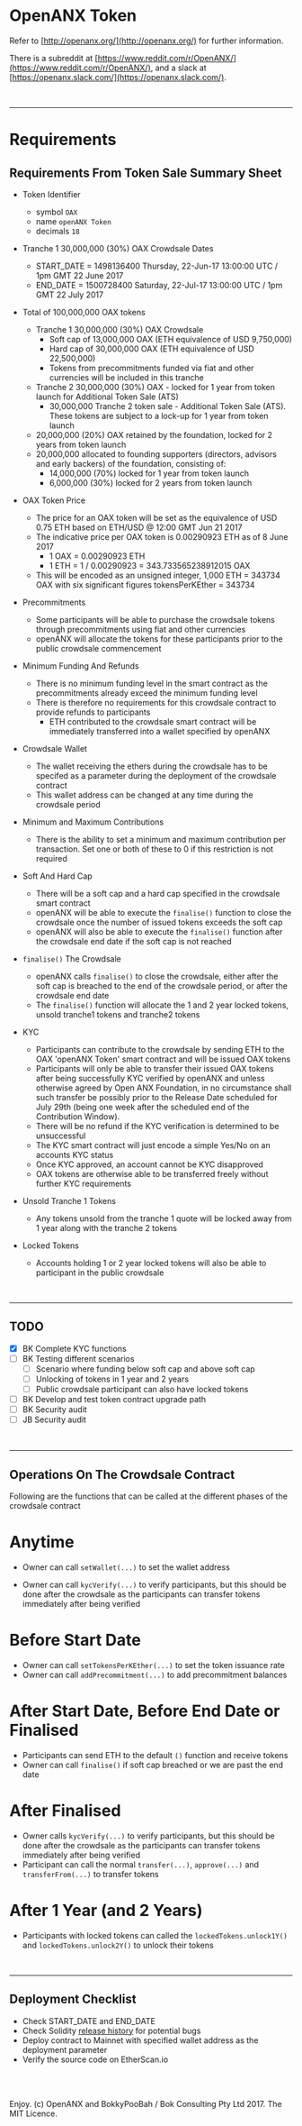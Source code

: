 # OpenANX Token

Refer to [http://openanx.org/](http://openanx.org/) for further information.

There is a subreddit at [https://www.reddit.com/r/OpenANX/](https://www.reddit.com/r/OpenANX/), and a slack at [https://openanx.slack.com/](https://openanx.slack.com/).

<br />

<hr />

# Requirements

## Requirements From Token Sale Summary Sheet

* Token Identifier
  * symbol `OAX`
  * name `openANX Token`
  * decimals `18`

* Tranche 1 30,000,000 (30%) OAX Crowdsale Dates
  * START_DATE = 1498136400 Thursday, 22-Jun-17 13:00:00 UTC / 1pm GMT 22 June 2017
  * END_DATE = 1500728400 Saturday, 22-Jul-17 13:00:00 UTC / 1pm GMT 22 July 2017

* Total of 100,000,000 OAX tokens
  * Tranche 1 30,000,000 (30%) OAX Crowdsale
    * Soft cap of 13,000,000 OAX (ETH equivalence of USD 9,750,000)
    * Hard cap of 30,000,000 OAX (ETH equivalence of USD 22,500,000)
    * Tokens from precommitments funded via fiat and other currencies will be included in this tranche 
  * Tranche 2 30,000,000 (30%) OAX - locked for 1 year from token launch for Additional Token Sale (ATS)
    * 30,000,000 Tranche 2 token sale - Additional Token Sale (ATS). These tokens are subject to a lock-up for 1 year from token launch
  * 20,000,000 (20%) OAX retained by the foundation, locked for 2 years from token launch
  * 20,000,000 allocated to founding supporters (directors, advisors and early backers) of the foundation, consisting of:
    * 14,000,000 (70%) locked for 1 year from token launch
    * 6,000,000 (30%) locked for 2 years from token launch

* OAX Token Price
  * The price for an OAX token will be set as the equivalence of USD 0.75 ETH based on ETH/USD @ 12:00 GMT Jun 21 2017
  * The indicative price per OAX token is 0.00290923 ETH as of 8 June 2017
    * 1 OAX = 0.00290923 ETH
    * 1 ETH = 1 / 0.00290923 = 343.733565238912015 OAX
  * This will be encoded as an unsigned integer, 1,000 ETH = 343734 OAX with six significant figures
      tokensPerKEther = 343734

* Precommitments
  * Some participants will be able to purchase the crowdsale tokens through precommitments using fiat and other currencies
  * openANX will allocate the tokens for these participants prior to the public crowdsale commencement 

* Minimum Funding And Refunds
  * There is no minimum funding level in the smart contract as the precommitments already exceed the minimum funding level
  * There is therefore no requirements for this crowdsale contract to provide refunds to participants
    * ETH contributed to the crowdsale smart contract will be immediately transferred into a wallet specified by openANX

* Crowdsale Wallet
  * The wallet receiving the ethers during the crowdsale has to be specifed as a parameter during the deployment of the crowdsale contract
  * This wallet address can be changed at any time during the crowdsale period

* Minimum and Maximum Contributions
  * There is the ability to set a minimum and maximum contribution per transaction. Set one or both of these to 0 if this restriction is not required

* Soft And Hard Cap
  * There will be a soft cap and a hard cap specified in the crowdsale smart contract
  * openANX will be able to execute the `finalise()` function to close the crowdsale once the number of issued tokens exceeds the soft cap
  * openANX will also be able to execute the `finalise()` function after the crowdsale end date if the soft cap is not reached

* `finalise()` The Crowdsale
  * openANX calls `finalise()` to close the crowdsale, either after the soft cap is breached to the end of the crowdsale period, or after the crowdsale end date 
  * The `finalise()` function will allocate the 1 and 2 year locked tokens, unsold tranche1 tokens and tranche2 tokens

* KYC
  * Participants can contribute to the crowdsale by sending ETH to the OAX 'openANX Token' smart contract and will be issued OAX tokens
  * Participants will only be able to transfer their issued OAX tokens after being successfully KYC verified by openANX and unless otherwise agreed by Open ANX Foundation, in no circumstance shall such transfer be possibly prior to the Release Date scheduled for July 29th (being one week after the scheduled end of the  Contribution Window).
  * There will be no refund if the KYC verification is determined to be unsuccessful
  * The KYC smart contract will just encode a simple Yes/No on an accounts KYC status
  * Once KYC approved, an account cannot be KYC disapproved
  * OAX tokens are otherwise able to be transferred freely without further KYC requirements 

* Unsold Tranche 1 Tokens
  * Any tokens unsold from the tranche 1 quote will be locked away from 1 year along with the tranche 2 tokens

* Locked Tokens
  * Accounts holding 1 or 2 year locked tokens will also be able to participant in the public crowdsale

<br />

<hr />

## TODO

* [x] BK Complete KYC functions
* [ ] BK Testing different scenarios
  * [ ] Scenario where funding below soft cap and above soft cap
  * [ ] Unlocking of tokens in 1 year and 2 years
  * [ ] Public crowdsale participant can also have locked tokens
* [ ] BK Develop and test token contract upgrade path
* [ ] BK Security audit
* [ ] JB Security audit

<br />

<hr />

## Operations On The Crowdsale Contract

Following are the functions that can be called at the different phases of the crowdsale contract

# Anytime

* Owner can call `setWallet(...)` to set the wallet address

* Owner can call `kycVerify(...)` to verify participants, but this should be done after the crowdsale as the participants can transfer tokens immediately after being verified

# Before Start Date

* Owner can call `setTokensPerKEther(...)` to set the token issuance rate
* Owner can call `addPrecommitment(...)` to add precommitment balances

# After Start Date, Before End Date or Finalised

* Participants can send ETH to the default `()` function and receive tokens
* Owner can call `finalise()` if soft cap breached or we are past the end date

# After Finalised

* Owner calls `kycVerify(...)` to verify participants, but this should be done after the crowdsale as the participants can transfer tokens immediately after being verified
* Participant can call the normal `transfer(...)`, `approve(...)` and `transferFrom(...)` to transfer tokens

# After 1 Year (and 2 Years)

* Participants with locked tokens can called the `lockedTokens.unlock1Y()` and `lockedTokens.unlock2Y()` to unlock their tokens

<br />

<hr />

## Deployment Checklist

* Check START_DATE and END_DATE
* Check Solidity [release history](https://github.com/ethereum/solidity/releases) for potential bugs 
* Deploy contract to Mainnet with specified wallet address as the deployment parameter
* Verify the source code on EtherScan.io

<br />

<br />

Enjoy. (c) OpenANX and BokkyPooBah / Bok Consulting Pty Ltd 2017. The MIT Licence.

